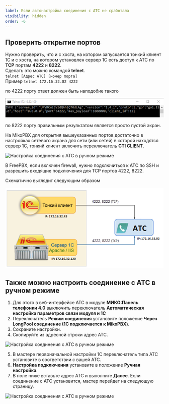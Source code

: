 ```yaml
---
label: Если автонастройка соединения с АТС не сработала
visibility: hidden
order: -6
---
```

## Проверить открытие портов
Нужно проверить, что и с хоста, на котором запускается тонкий клиент 1С и с хоста, на котором установлен сервер 1С есть доступ к АТС по **TCP** портам **4222** и **8222**. <br>
Сделать это можно командой **telnet**. <br>
`telnet [Адрес АТС] [номер порта]` <br> 
Пример `telnet 172.16.32.82 4222` <br>

по 4222 порту ответ должен быть наподобие такого

<img class="miko-shadow"
    src="/assets/faq/faq_telnet_0.png"
/> 

по 8222 порту правильным результатом является просто пустой экран.

На MikoPBX для открытия вышеуказанных портов достаточно в настройках сетевого экрана для сети (или сетей) в которой находятся сервер 1С, тонкий клиент включить переключатель **CTI CLIENT**.

<img class="miko-shadow img-zoomable"  
    src="/assets/faq/faq_ruch_nastr_5.png"
    data-original="/assets/faq/faq_ruch_nastr_5.png"
    srcset="/assets/faq/faq_ruch_nastr_5_prev.png 1x, /assets/faq/faq_ruch_nastr_5.png 2x" 
    alt="Настройка соединения с АТС в ручном режиме"
/> 

В FreePBX, если включен firewall, нужно подключиться к АТС по SSH и разрешить входящие подключения для TCP портов 4222, 8222. 

Схематично выглядит следующим образом

<img class="miko-shadow"
    src="/assets/faq/faq_ruch_nastr_2.png"
/> 

## Также можно настроить соединение с АТС в ручном режиме  
1. Для этого в веб-интерфейсе АТС в модуле **МИКО:Панель телефонии 4.0** выключить переключатель **Автоматическая настройка параметров связи модуля и 1С** <br>
2. Переключатель **Режим соединения** установите положение **Через LongPool соединение (1С подключается к MikoPBX)**. <br>
3. Сохраните настройки. <br>
4. Скопируйте из адресной строки адрес АТС.  

<img class="miko-shadow img-zoomable"  
    src="/assets/faq/faq_ruch_nastr_3.png"
    data-original="/assets/faq/faq_ruch_nastr_3.png"
    srcset="/assets/faq/faq_ruch_nastr_3_prev.png 1x, /assets/faq/faq_ruch_nastr_3.png 2x" 
    alt="Настройка соединения с АТС в ручном режиме"
/> 

5. В мастере первоначальной настройки 1С переключатель типа АТС установите в соответствии с вашей АТС.
6. **Настройка подключения** установите в положение **Ручная настройка**.  
7. В поле ниже вставьте адрес АТС и выполните **Далее**. Если соединение с АТС установится, мастер перейдет на следующую страницу.

<img class="miko-shadow img-zoomable"  
    src="/assets/faq/faq_ruch_nastr_4.png"
    data-original="/assets/faq/faq_ruch_nastr_4.png"
    srcset="/assets/faq/faq_ruch_nastr_4_prev.png 1x, /assets/faq/faq_ruch_nastr_4.png 2x" 
    alt="Настройка соединения с АТС в ручном режиме"
/> 
